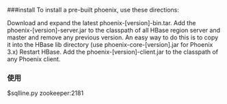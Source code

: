 ###install
To install a pre-built phoenix, use these directions:

Download and expand the latest phoenix-[version]-bin.tar.
Add the phoenix-[version]-server.jar to the classpath of all HBase region server and master and remove any previous version. An easy way to do this is to copy it into the HBase lib directory (use phoenix-core-[version].jar for Phoenix 3.x)
Restart HBase.
Add the phoenix-[version]-client.jar to the classpath of any Phoenix client.

### 使用
$sqlline.py zookeeper:2181

### 
